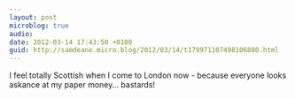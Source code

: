 ```yaml
---
layout: post
microblog: true
audio: 
date: 2012-03-14 17:43:50 +0100
guid: http://samdeane.micro.blog/2012/03/14/t179971107498106880.html
---
```

I feel totally Scottish when I come to London now - because everyone looks askance at my paper money… bastards!
